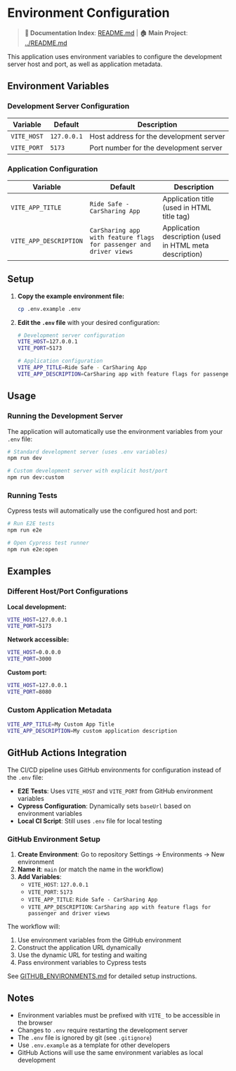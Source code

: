 # Environment Configuration

> **📖 Documentation Index**: [README.md](README.md) | **🏠 Main Project**: [../README.md](../README.md)

This application uses environment variables to configure the development server host and port, as well as application metadata.

## Environment Variables

### Development Server Configuration

| Variable | Default | Description |
|----------|---------|-------------|
| `VITE_HOST` | `127.0.0.1` | Host address for the development server |
| `VITE_PORT` | `5173` | Port number for the development server |

### Application Configuration

| Variable | Default | Description |
|----------|---------|-------------|
| `VITE_APP_TITLE` | `Ride Safe - CarSharing App` | Application title (used in HTML title tag) |
| `VITE_APP_DESCRIPTION` | `CarSharing app with feature flags for passenger and driver views` | Application description (used in HTML meta description) |

## Setup

1. **Copy the example environment file:**
   ```bash
   cp .env.example .env
   ```

2. **Edit the `.env` file** with your desired configuration:
   ```bash
   # Development server configuration
   VITE_HOST=127.0.0.1
   VITE_PORT=5173

   # Application configuration
   VITE_APP_TITLE=Ride Safe - CarSharing App
   VITE_APP_DESCRIPTION=CarSharing app with feature flags for passenger and driver views
   ```

## Usage

### Running the Development Server

The application will automatically use the environment variables from your `.env` file:

```bash
# Standard development server (uses .env variables)
npm run dev

# Custom development server with explicit host/port
npm run dev:custom
```

### Running Tests

Cypress tests will automatically use the configured host and port:

```bash
# Run E2E tests
npm run e2e

# Open Cypress test runner
npm run e2e:open
```

## Examples

### Different Host/Port Configurations

**Local development:**
```bash
VITE_HOST=127.0.0.1
VITE_PORT=5173
```

**Network accessible:**
```bash
VITE_HOST=0.0.0.0
VITE_PORT=3000
```

**Custom port:**
```bash
VITE_HOST=127.0.0.1
VITE_PORT=8080
```

### Custom Application Metadata

```bash
VITE_APP_TITLE=My Custom App Title
VITE_APP_DESCRIPTION=My custom application description
```

## GitHub Actions Integration

The CI/CD pipeline uses GitHub environments for configuration instead of the `.env` file:

- **E2E Tests**: Uses `VITE_HOST` and `VITE_PORT` from GitHub environment variables
- **Cypress Configuration**: Dynamically sets `baseUrl` based on environment variables
- **Local CI Script**: Still uses `.env` file for local testing

### GitHub Environment Setup

1. **Create Environment**: Go to repository Settings → Environments → New environment
2. **Name it**: `main` (or match the name in the workflow)
3. **Add Variables**:
   - `VITE_HOST`: `127.0.0.1`
   - `VITE_PORT`: `5173`
   - `VITE_APP_TITLE`: `Ride Safe - CarSharing App`
   - `VITE_APP_DESCRIPTION`: `CarSharing app with feature flags for passenger and driver views`

The workflow will:
1. Use environment variables from the GitHub environment
2. Construct the application URL dynamically
3. Use the dynamic URL for testing and waiting
4. Pass environment variables to Cypress tests

See [GITHUB_ENVIRONMENTS.md](./GITHUB_ENVIRONMENTS.md) for detailed setup instructions.

## Notes

- Environment variables must be prefixed with `VITE_` to be accessible in the browser
- Changes to `.env` require restarting the development server
- The `.env` file is ignored by git (see `.gitignore`)
- Use `.env.example` as a template for other developers
- GitHub Actions will use the same environment variables as local development
